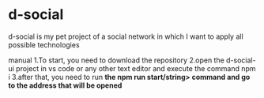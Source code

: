 # d-social
d-social is my pet project of a social network in which I want to apply all possible technologies

manual 
1.To start, you need to download the repository
2.open the d-social-ui project in vs code or any other text editor and execute the command npm i
3.after that, you need to run <strong>the npm run start/string> command and go to the address that will be opened

